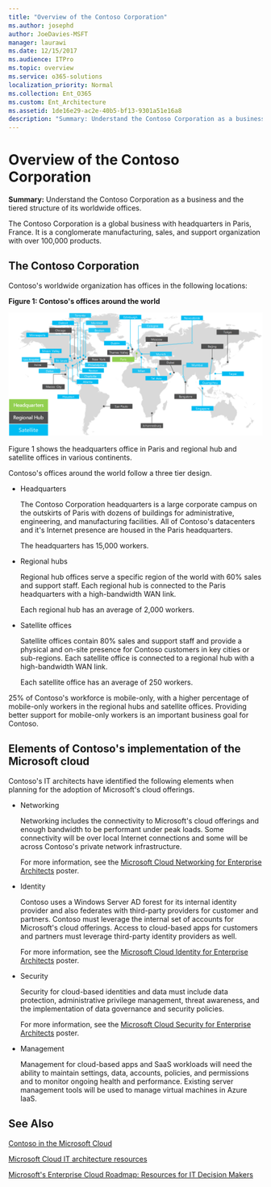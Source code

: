 ```yaml
---
title: "Overview of the Contoso Corporation"
ms.author: josephd
author: JoeDavies-MSFT
manager: laurawi
ms.date: 12/15/2017
ms.audience: ITPro
ms.topic: overview
ms.service: o365-solutions
localization_priority: Normal
ms.collection: Ent_O365
ms.custom: Ent_Architecture
ms.assetid: 1de16e29-ac2e-40b5-bf13-9301a51e16a8
description: "Summary: Understand the Contoso Corporation as a business and the tiered structure of its worldwide offices."
---
```


# Overview of the Contoso Corporation

 **Summary:** Understand the Contoso Corporation as a business and the tiered structure of its worldwide offices.
  
The Contoso Corporation is a global business with headquarters in Paris, France. It is a conglomerate manufacturing, sales, and support organization with over 100,000 products. 
  
## The Contoso Corporation

Contoso's worldwide organization has offices in the following locations:
  
**Figure 1: Contoso's offices around the world**

![The offices of the Contoso Corporation around the world](media/Contoso_Poster/Contoso_WW_Org.png)

  
Figure 1 shows the headquarters office in Paris and regional hub and satellite offices in various continents.
  
Contoso's offices around the world follow a three tier design.
  
- Headquarters
    
    The Contoso Corporation headquarters is a large corporate campus on the outskirts of Paris with dozens of buildings for administrative, engineering, and manufacturing facilities. All of Contoso's datacenters and it's Internet presence are housed in the Paris headquarters.
    
    The headquarters has 15,000 workers.
    
- Regional hubs
    
    Regional hub offices serve a specific region of the world with 60% sales and support staff. Each regional hub is connected to the Paris headquarters with a high-bandwidth WAN link. 
    
    Each regional hub has an average of 2,000 workers.
    
- Satellite offices
    
    Satellite offices contain 80% sales and support staff and provide a physical and on-site presence for Contoso customers in key cities or sub-regions. Each satellite office is connected to a regional hub with a high-bandwidth WAN link.
    
    Each satellite office has an average of 250 workers.
    
25% of Contoso's workforce is mobile-only, with a higher percentage of mobile-only workers in the regional hubs and satellite offices. Providing better support for mobile-only workers is an important business goal for Contoso.
  
## Elements of Contoso's implementation of the Microsoft cloud

Contoso's IT architects have identified the following elements when planning for the adoption of Microsoft's cloud offerings.
  
- Networking
    
    Networking includes the connectivity to Microsoft's cloud offerings and enough bandwidth to be performant under peak loads. Some connectivity will be over local Internet connections and some will be across Contoso's private network infrastructure.
    
    For more information, see the [Microsoft Cloud Networking for Enterprise Architects](microsoft-cloud-networking-for-enterprise-architects.md) poster.
   
- Identity
    
    Contoso uses a Windows Server AD forest for its internal identity provider and also federates with third-party providers for customer and partners. Contoso must leverage the internal set of accounts for Microsoft's cloud offerings. Access to cloud-based apps for customers and partners must leverage third-party identity providers as well.
    
    For more information, see the [Microsoft Cloud Identity for Enterprise Architects](microsoft-cloud-it-architecture-resources.md#identity) poster.
    
- Security
    
    Security for cloud-based identities and data must include data protection, administrative privilege management, threat awareness, and the implementation of data governance and security policies.
    
    For more information, see the [Microsoft Cloud Security for Enterprise Architects](http://aka.ms/cloudarchsecurity) poster.
    
- Management
    
    Management for cloud-based apps and SaaS workloads will need the ability to maintain settings, data, accounts, policies, and permissions and to monitor ongoing health and performance. Existing server management tools will be used to manage virtual machines in Azure IaaS.
    
## See Also

[Contoso in the Microsoft Cloud](contoso-in-the-microsoft-cloud.md)
  
[Microsoft Cloud IT architecture resources](microsoft-cloud-it-architecture-resources.md)

[Microsoft's Enterprise Cloud Roadmap: Resources for IT Decision Makers](https://sway.com/FJ2xsyWtkJc2taRD)
 


